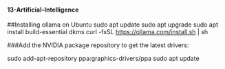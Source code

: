 #### 13-Artificial-Intelligence

##Installing ollama on Ubuntu 
sudo apt update
sudo apt upgrade
sudo apt install build-essential dkms
curl -fsSL https://ollama.com/install.sh | sh


###Add the NVIDIA package repository to get the latest drivers:

sudo add-apt-repository ppa:graphics-drivers/ppa
sudo apt update
